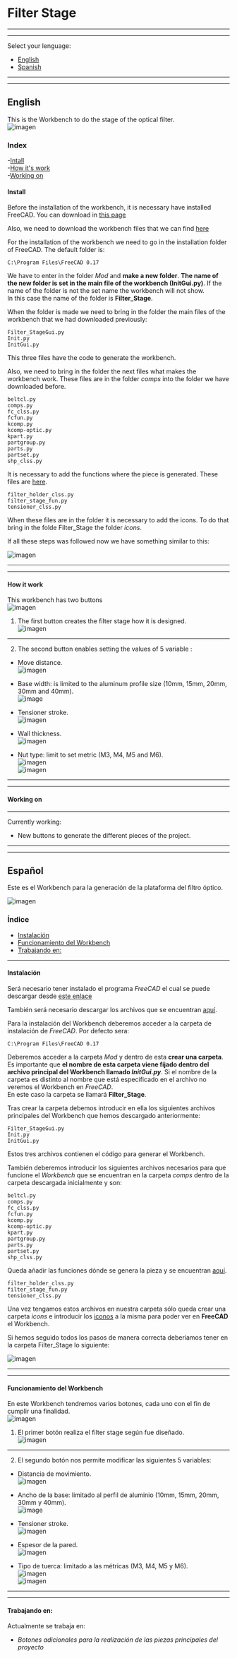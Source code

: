 # Filter Stage
---
---
Select your lenguage:
- [English](#english)
- [Spanish](#español)

---
---
## English
This is the Workbench to do the stage of the optical filter.  
![imagen](img/filter_stage.jpg)

### Index
-[Intall](install)  
-[How it's work](how-it's-work)  
-[Working on](working-on)  

#### Install
Before the installation of the workbench, it is necessary have installed FreeCAD.  You can download in [this page][dirFreeCADing]

[dirFreeCADing]: https://www.freecadweb.org/downloads.php

Also, we need to download the workbench files that we can find [here][dirFolder] 

[dirFolder]: https://github.com/davidmubernal/Filter_Stage/tree/master/src

For the installation of the workbench we need to go in the installation folder of FreeCAD. The default folder is:

	C:\Program Files\FreeCAD 0.17

We have to enter in the folder *Mod* and **make a new folder**.
**The name of the new folder is set in the main file of the workbench (InitGui.py)**.
If the name of the folder is not the set name the workbench will not show.  
In this case the name of the folder is **Filter_Stage**.

When the folder is made we need to bring in the folder the main files of the workbench that we had downloaded previously:

	Filter_StageGui.py
	Init.py
	InitGui.py
	
This three files have the code to generate the workbench.

Also, we need to bring in the folder the next files what makes the workbench work. These files are in the folder *comps* into the folder we have downloaded before.

	beltcl.py
	comps.py
	fc_clss.py
	fcfun.py
	kcomp.py
	kcomp-optic.py
	kpart.py
	partgroup.py
	parts.py
	partset.py
	shp_clss.py

It is necessary to add the functions where the piece is generated. These files are [here][dirFunction].

[dirFunction]:  https://github.com/davidmubernal/Filter_Stage/tree/master/src/func

	filter_holder_clss.py
    filter_stage_fun.py
	tensioner_clss.py

When these files are in the folder it is necessary to add the icons. To do that bring in the folde Filter_Stage the folder *icons*.

If all these steps was followed now we have something similar to this:

![imagen](img/carpeta.jpg)

---
---
#### How it work
This workbench has two buttons  
![imagen](img/botones.jpg)

1. The first button creates the filter stage how it is designed.  
![imagen](img/filter_stage.jpg)

---
2. The second button enables setting the values of 5 variable :

  - Move distance.    
![imagen](img/filter_stage_top.jpg)

  - Base width: is limited to the aluminum profile size (10mm, 15mm, 20mm, 30mm and 40mm).    
![image](img/tensioner_holder_ex_3profiles_side.jpg)

  - Tensioner stroke.  
![imagen](img/idler_tensioner_stroke_draw.png)

  - Wall thickness.    
![imagen](img/idler_tensioner_wallthick.jpg)

  - Nut type: limit to set metric (M3, M4, M5 and M6).  
![imagen](img/nut_metric.jpg)  
![imagen](img/nut_metric_2.jpg)

---
---
#### Working on
---
Currently working:
- New buttons to generate the different pieces of the project.

---
---
## Español   
Este es el Workbench para la generación de la plataforma del filtro óptico.

![imagen](img/filter_stage.jpg)

### Índice
- [Instalación](#instalaci%C3%B3n)
- [Funcionamiento del Workbench](#funcionamiento-del-workbench)
- [Trabajando en:](#trabajando-en)
---
#### Instalación
Será necesario tener instalado el programa *FreeCAD* el cual se puede descargar desde [este enlace][dirFreeCADesp]

[dirFreeCADesp]: https://www.freecadweb.org/downloads.php


También será necesario descargar los archivos que se encuentran [aquí][dirCarpeta].

[dirCarpeta]: https://github.com/davidmubernal/Filter_Stage/tree/master/src

Para la instalación del Workbench deberemos acceder a la carpeta de instalación de *FreeCAD*. Por defecto sera:

	C:\Program Files\FreeCAD 0.17

Deberemos acceder a la carpeta *Mod* y dentro de esta **crear una carpeta**.  
Es importante que **el nombre de esta carpeta viene fijado dentro del archivo principal del Workbench llamado _InitGui.py_**.
Si el nombre de la carpeta es distinto al nombre que está especificado en el archivo no veremos el Workbench en *FreeCAD*.  
En este caso la carpeta se llamará **Filter_Stage**.

Tras crear la carpeta debemos introducir en ella los siguientes archivos principales del Workbench que hemos descargado anteriormente:

	Filter_StageGui.py
	Init.py
	InitGui.py

Estos tres archivos contienen el código para generar el Workbench.

También deberemos introducir los siguientes archivos necesarios para que funcione el *Workbench* que se encuentran en la carpeta *comps* dentro de la carpeta descargada inicialmente y son:

	beltcl.py
	comps.py
	fc_clss.py
	fcfun.py
	kcomp.py
	kcomp-optic.py
	kpart.py
	partgroup.py
	parts.py
	partset.py
	shp_clss.py

Queda añadir las funciones dónde se genera la pieza y se encuentran [aquí][dirfun].

[dirfun]: https://github.com/davidmubernal/Filter_Stage/tree/master/src/func

	filter_holder_clss.py
    filter_stage_fun.py
	tensioner_clss.py

Una vez tengamos estos archivos en nuestra carpeta sólo queda crear una carpeta *icons* e introducir los [iconos][dir3] a la misma para poder ver en **FreeCAD** el Workbench.

[dir3]: https://github.com/davidmubernal/Filter_Stage/tree/master/icons

Si hemos seguido todos los pasos de manera correcta deberíamos tener en la carpeta Filter_Stage lo siguiente:

![imagen](img/carpeta.jpg)

---
---
#### Funcionamiento del Workbench
En este Workbench tendremos varios botones, cada uno con el fin de cumplir una finalidad.  
  ![imagen](img/botones.jpg)
  
1. El primer botón realiza el filter stage según fue diseñado.  
![imagen](img/filter_stage.jpg)

---
2. El segundo botón nos permite modificar las siguientes 5 variables:

  - Distancia de movimiento.  
![imagen](img/filter_stage_top.jpg)

  - Ancho de la base: limitado al perfil de aluminio (10mm, 15mm, 20mm, 30mm y 40mm).  
![image](img/tensioner_holder_ex_3profiles_side.jpg)

  - Tensioner stroke.  
![imagen](img/idler_tensioner_stroke_draw.png)

  - Espesor de la pared.  
![imagen](img/idler_tensioner_wallthick.jpg)

  - Tipo de tuerca: limitado a las métricas (M3, M4, M5 y M6).  
![imagen](img/nut_metric.jpg)  
![imagen](img/nut_metric_2.jpg)

---
---
#### Trabajando en:
Actualmente se trabaja en:
- *Botones adicionales para la realización de las piezas principales del proyecto*